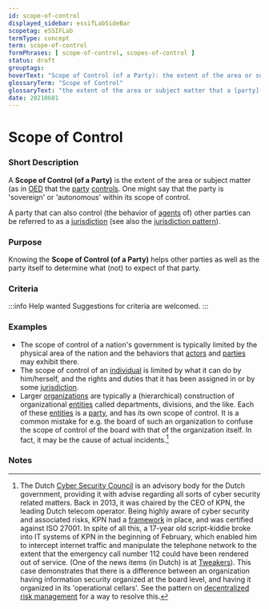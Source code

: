 ```yaml
---
id: scope-of-control
displayed_sidebar: essifLabSideBar
scopetag: eSSIFLab
termType: concept
term: scope-of-control
formPhrases: [ scope-of-control, scopes-of-control ]
status: draft
grouptags:
hoverText: "Scope of Control (of a Party): the extent of the area or subject matter that the Party controls."
glossaryTerm: "Scope of Control"
glossaryText: "the extent of the area or subject matter that a [party](@) [controls](controller@)."
date: 20210601
---
```


# Scope of Control

### Short Description

A **Scope of Control (of a Party)** is the extent of the area or subject matter (as in [OED](https://www.lexico.com/definition/scope) that the [party](@) [controls](controller@). One might say that the party is 'sovereign' or 'autonomous' within its scope of control.

A party that can also control (the behavior of [agents](@) of) other parties can be referred to as a [jurisdiction](@) (see also the [jurisdiction pattern](pattern:jurisdiction@)).

### Purpose

Knowing the **Scope of Control (of a Party)** helps other parties as well as the party itself to determine what (not) to expect of that party.

### Criteria

:::info Help wanted
Suggestions for criteria are welcomed.
:::

### Examples

- The scope of control of a nation's government is typically limited by the physical area of the nation and the behaviors that [actors](@) and [parties](@) may exhibit there.
- The scope of control of an [individual](human-being@) is limited by what it can do by him/herself, and the rights and duties that it has been assigned in or by some [jurisdiction](@).
- Larger [organizations](@) are typically a (hierarchical) construction of organizational [entities](@) called departments, divisions, and the like. Each of these [entities](@) is a [party](@), and has its own scope of control. It is a common mistake for e.g. the board of such an organization to confuse the scope of control of the board with that of the organization itself. In fact, it may be the cause of actual incidents.[^1]



### Notes

[^1]: The Dutch [Cyber Security Council](https://www.cybersecuritycouncil.nl/) is an advisory body for the Dutch government, providing it with advise regarding all sorts of cyber security related matters. Back in 2013, it was chaired by the CEO of KPN, the leading Dutch telecom operator. Being highly aware of cyber security and associated risks, KPN had a [framework](normative-framework@) in place, and was certified against ISO 27001. In spite of all this, a 17-year old script-kiddie broke into IT systems of KPN in the beginning of February, which enabled him to intercept internet traffic and manipulate the telephone network to the extent that the emergency call number 112 could have been rendered out of service. (One of the news items (in Dutch) is at [Tweakers](https://tweakers.net/nieuws/87454/kpn-hacker-zag-acties-als-een-kwajongensstreek.html)). This case demonstrates that there is a difference between an organization having information security organized at the board level, and having it organized in its 'operational cellars'. See the pattern on [decentralized risk management](pattern:decentralized-risk-management@) for a way to resolve this.
